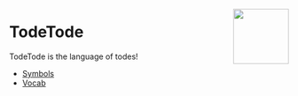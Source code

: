 
<img align="right" height="100" src="https://github.com/TodePond/TodeTode/assets/15892272/e2edaefc-f1ef-4926-843a-b6b2256b3d26"></img>
# TodeTode
TodeTode is the language of todes!

* [Symbols](docs/Symbols.md)
* [Vocab](docs/Vocab.md)
